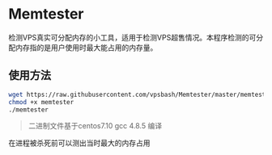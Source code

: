 # Memtester
检测VPS真实可分配内存的小工具，适用于检测VPS超售情况。本程序检测的可分配内存指的是用户使用时最大能占用的内存量。

## 使用方法

```bash
wget https://raw.githubusercontent.com/vpsbash/Memtester/master/memtester
chmod +x memtester
./memtester
```

> 二进制文件基于centos7.10 gcc 4.8.5 编译

在进程被杀死前可以测出当时最大的内存占用
